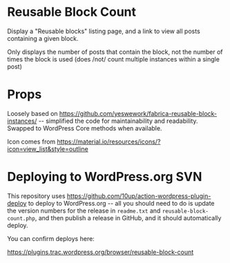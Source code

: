 # Reusable Block Count

 Display a "Reusable blocks" listing page, and a link to view all posts containing a given block.

 Only displays the number of posts that contain the block, not the number of times the block is used (does /not/ count multiple instances within a single post)

# Props

 Loosely based on https://github.com/yeswework/fabrica-reusable-block-instances/ -- simplified the code for maintainability and readability.  Swapped to WordPress Core methods when available.

 Icon comes from https://material.io/resources/icons/?icon=view_list&style=outline

# Deploying to WordPress.org SVN

This repository uses https://github.com/10up/action-wordpress-plugin-deploy to deploy to WordPress.org -- all you should need to do is update the version numbers for the release in `readme.txt` and `reusable-block-count.php`,  and then publish a release in GitHub, and it should automatically deploy.

You can confirm deploys here:

https://plugins.trac.wordpress.org/browser/reusable-block-count
